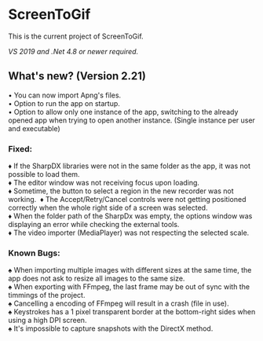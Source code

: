 ﻿# ScreenToGif  

This is the current project of ScreenToGif.  

_VS 2019 and .Net 4.8 or newer required._


## What's new? (Version 2.21)

• You can now import Apng's files.  
• Option to run the app on startup.   
• Option to allow only one instance of the app, switching to the already opened app when trying to open another instance. (Single instance per user and executable)  

### Fixed:

♦ If the SharpDX libraries were not in the same folder as the app, it was not possible to load them.  
♦ The editor window was not receiving focus upon loading.  
♦ Sometime, the button to select a region in the new recorder was not working.  
♦ The Accept/Retry/Cancel controls were not getting positioned correctly when the whole right side of a screen was selected.  
♦ When the folder path of the SharpDx was empty, the options window was displaying an error while checking the external tools.  
♦ The video importer (MediaPlayer) was not respecting the selected scale.  

### Known Bugs:

♠ When importing multiple images with different sizes at the same time, the app does not ask to resize all images to the same size.   
♠ When exporting with FFmpeg, the last frame may be out of sync with the timmings of the project.  
♠ Cancelling a encoding of FFmpeg will result in a crash (file in use).  
♠ Keystrokes has a 1 pixel transparent border at the bottom-right sides when using a high DPI screen.  
♠ It's impossible to capture snapshots with the DirectX method.  